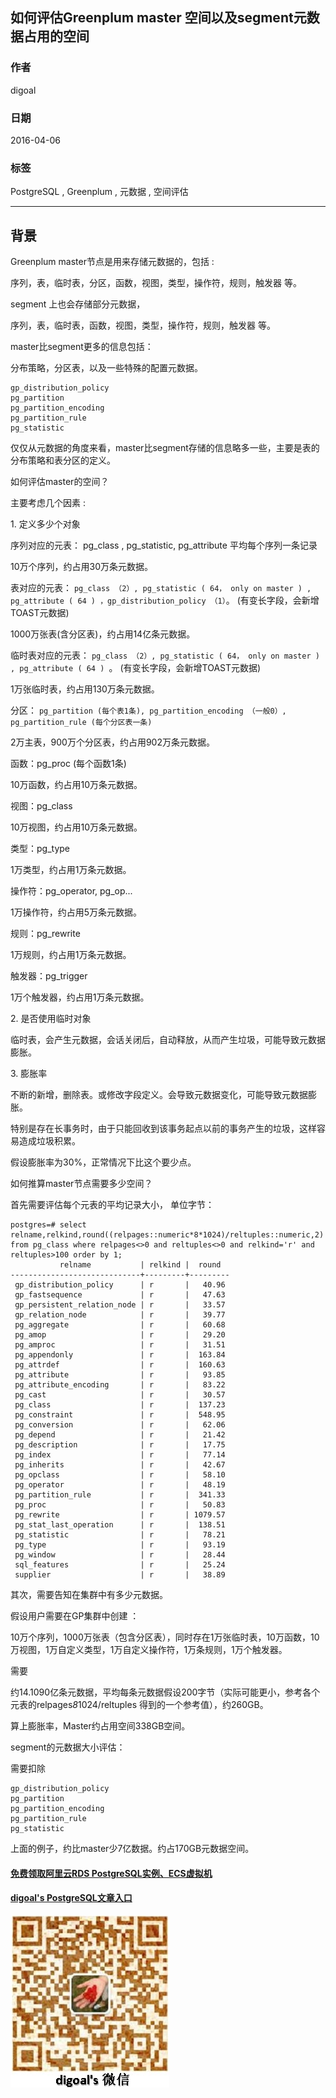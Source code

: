 ## 如何评估Greenplum master 空间以及segment元数据占用的空间  
                                                               
### 作者                                                               
digoal                                                               
                                                               
### 日期                                                               
2016-04-06                                                             
                                                               
### 标签                                                               
PostgreSQL , Greenplum , 元数据 , 空间评估  
                                                               
----                                                               
                                                               
## 背景         
Greenplum master节点是用来存储元数据的，包括 :  
  
序列，表，临时表，分区，函数，视图，类型，操作符，规则，触发器 等。  
  
segment 上也会存储部分元数据，  
  
序列，表，临时表，函数，视图，类型，操作符，规则，触发器 等。  
  
master比segment更多的信息包括：  
  
分布策略，分区表，以及一些特殊的配置元数据。  
  
```  
gp_distribution_policy   
pg_partition   
pg_partition_encoding   
pg_partition_rule   
pg_statistic    
```  
  
仅仅从元数据的角度来看，master比segment存储的信息略多一些，主要是表的分布策略和表分区的定义。  
  
如何评估master的空间？  
  
主要考虑几个因素 :  
  
1\. 定义多少个对象  
  
序列对应的元表： pg_class , pg_statistic, pg_attribute 平均每个序列一条记录  
  
10万个序列，约占用30万条元数据。  
  
表对应的元表： ```pg_class （2）, pg_statistic ( 64， only on master ) , pg_attribute ( 64 ) ，gp_distribution_policy （1）```。 (有变长字段，会新增TOAST元数据)  
  
1000万张表(含分区表)，约占用14亿条元数据。  
  
临时表对应的元表： ```pg_class （2）, pg_statistic ( 64， only on master ) , pg_attribute ( 64 ) ```。 (有变长字段，会新增TOAST元数据)  
  
1万张临时表，约占用130万条元数据。  
  
分区： ```pg_partition (每个表1条), pg_partition_encoding （一般0）, pg_partition_rule (每个分区表一条)```  
  
2万主表，900万个分区表，约占用902万条元数据。  
  
函数：pg_proc (每个函数1条)  
  
10万函数，约占用10万条元数据。  
  
视图：pg_class  
  
10万视图，约占用10万条元数据。  
  
类型：pg_type  
  
1万类型，约占用1万条元数据。  
  
操作符：pg_operator, pg_op...  
  
1万操作符，约占用5万条元数据。  
  
规则：pg_rewrite  
  
1万规则，约占用1万条元数据。  
  
触发器：pg_trigger  
  
1万个触发器，约占用1万条元数据。  
  
2\. 是否使用临时对象  
  
临时表，会产生元数据，会话关闭后，自动释放，从而产生垃圾，可能导致元数据膨胀。  
  
3\. 膨胀率  
  
不断的新增，删除表。或修改字段定义。会导致元数据变化，可能导致元数据膨胀。  
  
特别是存在长事务时，由于只能回收到该事务起点以前的事务产生的垃圾，这样容易造成垃圾积累。  
  
假设膨胀率为30%，正常情况下比这个要少点。  
  
如何推算master节点需要多少空间？  
  
首先需要评估每个元表的平均记录大小， 单位字节：  
  
```  
postgres=# select relname,relkind,round((relpages::numeric*8*1024)/reltuples::numeric,2) from pg_class where relpages<>0 and reltuples<>0 and relkind='r' and reltuples>100 order by 1;  
           relname           | relkind |  round    
-----------------------------+---------+---------  
 gp_distribution_policy      | r       |   40.96  
 gp_fastsequence             | r       |   47.63  
 gp_persistent_relation_node | r       |   33.57  
 gp_relation_node            | r       |   39.77  
 pg_aggregate                | r       |   60.68  
 pg_amop                     | r       |   29.20  
 pg_amproc                   | r       |   31.51  
 pg_appendonly               | r       |  163.84  
 pg_attrdef                  | r       |  160.63  
 pg_attribute                | r       |   93.85  
 pg_attribute_encoding       | r       |   83.22  
 pg_cast                     | r       |   30.57  
 pg_class                    | r       |  137.23  
 pg_constraint               | r       |  548.95  
 pg_conversion               | r       |   62.06  
 pg_depend                   | r       |   21.42  
 pg_description              | r       |   17.75  
 pg_index                    | r       |   77.14  
 pg_inherits                 | r       |   42.67  
 pg_opclass                  | r       |   58.10  
 pg_operator                 | r       |   48.19  
 pg_partition_rule           | r       |  341.33  
 pg_proc                     | r       |   50.83  
 pg_rewrite                  | r       | 1079.57  
 pg_stat_last_operation      | r       |  138.51  
 pg_statistic                | r       |   78.21  
 pg_type                     | r       |   93.19  
 pg_window                   | r       |   28.44  
 sql_features                | r       |   25.24  
 supplier                    | r       |   38.89  
```  
  
其次，需要告知在集群中有多少元数据。  
  
假设用户需要在GP集群中创建 ：  
  
10万个序列，1000万张表（包含分区表），同时存在1万张临时表，10万函数，10万视图，1万自定义类型，1万自定义操作符，1万条规则，1万个触发器。  
  
需要  
  
约14.1090亿条元数据，平均每条元数据假设200字节（实际可能更小，参考各个元表的relpages*8*1024/reltuples 得到的一个参考值），约260GB。  
  
算上膨胀率，Master约占用空间338GB空间。  
  
segment的元数据大小评估：  
  
需要扣除  
  
```  
gp_distribution_policy   
pg_partition   
pg_partition_encoding   
pg_partition_rule   
pg_statistic     
```  
  
上面的例子，约比master少7亿数据。约占170GB元数据空间。  
  
  
  
  
  
  
  
  
  
  
  
  
  
#### [免费领取阿里云RDS PostgreSQL实例、ECS虚拟机](https://free.aliyun.com/ "57258f76c37864c6e6d23383d05714ea")
  
  
#### [digoal's PostgreSQL文章入口](https://github.com/digoal/blog/blob/master/README.md "22709685feb7cab07d30f30387f0a9ae")
  
  
![digoal's weixin](../pic/digoal_weixin.jpg "f7ad92eeba24523fd47a6e1a0e691b59")
  
  
  
  
  
  
  
